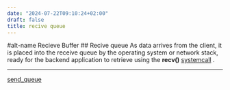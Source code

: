 ```yaml
---
date: "2024-07-22T09:10:24+02:00"
draft: false
title: recive queue
---
```


#alt-name Recieve Buffer ## Recive queue As data arrives from the
client, it is placed into the receive queue by the operating system or
network stack, ready for the backend application to retrieve using the
**recv()** [systemcall](/Notes/posts/systemcall) .

------------------------------------------------------------------------

[send_queue](/Notes/posts/send_queue)
